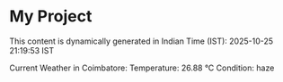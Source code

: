 # My Project

This content is dynamically generated in Indian Time (IST): 2025-10-25 21:19:53 IST


Current Weather in Coimbatore:
Temperature: 26.88 °C
Condition: haze
